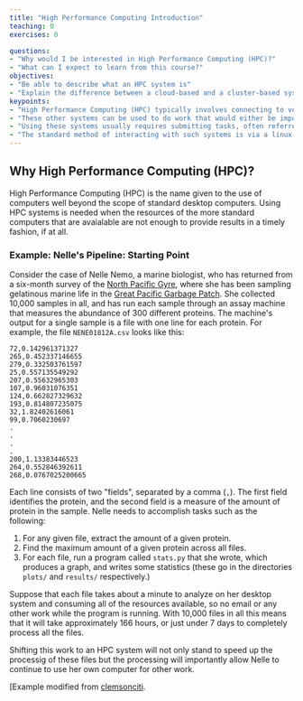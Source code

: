 ```yaml
---
title: "High Performance Computing Introduction"
teaching: 0
exercises: 0

questions:
- "Why would I be interested in High Performance Computing (HPC)?"
- "What can I expect to learn from this course?"
objectives:
- "Be able to describe what an HPC system is"
- "Explain the difference between a cloud-based and a cluster-based system"
keypoints:
- "High Performance Computing (HPC) typically involves connecting to very large computing systems elsewhere in the world."
- "These other systems can be used to do work that would either be impossible or much slower or smaller systems."
- "Using these systems usually requires submitting tasks, often referred to as "jobs" to a program called a scheduler that determines when your turn on the system is."
- "The standard method of interacting with such systems is via a linux-based command line interface."
---
```


## Why High Performance Computing (HPC)?

High Performance Computing (HPC) is the name given to the use of computers well beyond the scope of standard desktop computers.  Using HPC systems is needed when the resources of the more standard computers that are avaialable are not enough to provide results in a timely fashion, if at all. 

### Example: Nelle's Pipeline: Starting Point

Consider the case of Nelle Nemo, a marine biologist, who
has returned from a six-month survey of the
[North Pacific Gyre](http://en.wikipedia.org/wiki/North_Pacific_Gyre),
where she has been sampling gelatinous marine life in the
[Great Pacific Garbage Patch](http://en.wikipedia.org/wiki/Great_Pacific_Garbage_Patch).
She collected 10,000 samples in all, and has run each sample through an assay machine
that measures the abundance of 300 different proteins.
The machine's output for a single sample is
a file with one line for each protein.
For example, the file `NENE01812A.csv` looks like this:

~~~
72,0.142961371327
265,0.452337146655
279,0.332503761597
25,0.557135549292
207,0.55632965303
107,0.96031076351
124,0.662827329632
193,0.814807235075
32,1.82402616061
99,0.7060230697
.
.
.
.
200,1.13383446523
264,0.552846392611
268,0.0767025200665
~~~

Each line consists of two "fields", separated by a comma (`,`).
The first field identifies the protein,
and the second field is a measure of the amount of protein in the sample.
Nelle needs to accomplish tasks such as the following:

1.  For any given file, extract the amount of a given protein.
2.  Find the maximum amount of a given protein across all files.
3.  For each file, run a program called `stats.py` that she wrote,
    which produces a graph, and writes some statistics
    (these go in the directories `plots/` and `results/` respectively.)

Suppose that each file takes about a minute to analyze on her desktop system and consuming all of the resources available, so no email or any other work while the program is running.  With 10,000 files in all this means that it will take approximately 166 hours, or just under 7 days to completely process all the files. 

Shifting this work to an HPC system will not only stand to speed up the processig of these files but the processing will importantly allow Nelle to continue to use her own computer for other work.

[Example modified from [clemsonciti](https://github.com/clemsonciti/hpc-workshop/).
